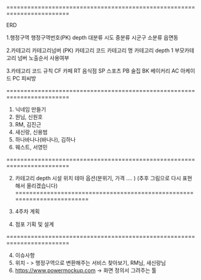 ========================================================================

ERD

1.행정구역
행정구역번호(PK)
depth
대분류
시도
중분류
시군구
소분류
읍면동

2.카테고리
카테고리넘버 (PK)
카테고리 코드
카테고리 명
카테고리 depth 1
부모카테고리 넘버
노출순서
사용여부

3.카테고리 코드 규칙
CF 카페
RT 음식점
SP 스포츠
PB 술집
BK 베이커리
AC 아케이드
PC 피씨방

========================================================================

1. 닉네임 만들기
  1. 원님, 신원호
  2. RM, 김진근
  3. 새신랑, 신용범
  4. 하나바나나(바나나), 김하나
  5. 웨스트, 서영민
  
========================================================================

2. 카테고리 depth
시설
  위치
    테마
      옵션(분위기, 가격 .... )
 (추후 그림으로 다시 표현해서 올리겠습니다)
========================================================================
 
 3. 4주차 계획
  1. 점포 기획 및 설계
  
========================================================================

4. 이슈사항
  1. 위치 - > 행정구역으로 변환해주는 서비스 찾아보기, RM님, 새신랑님
  2. https://www.powermockup.com -> 화면 정의서 그려주는 툴
  
 
 
